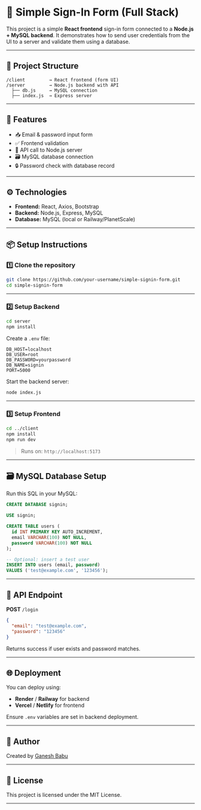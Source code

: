 # 🔐 Simple Sign-In Form (Full Stack)

This project is a simple **React frontend** sign-in form connected to a **Node.js + MySQL backend**. It demonstrates how to send user credentials from the UI to a server and validate them using a database.

---

## 📁 Project Structure

```
/client         → React frontend (form UI)
/server         → Node.js backend with API
  ├── db.js     → MySQL connection
  ├── index.js  → Express server
```

---

## 🚀 Features

- 📥 Email & password input form
- ✅ Frontend validation
- 🔗 API call to Node.js server
- 🗃️ MySQL database connection
- 🔒 Password check with database record

---

## ⚙️ Technologies

- **Frontend:** React, Axios, Bootstrap
- **Backend:** Node.js, Express, MySQL
- **Database:** MySQL (local or Railway/PlanetScale)

---

## 📦 Setup Instructions

### 1️⃣ Clone the repository

```bash
git clone https://github.com/your-username/simple-signin-form.git
cd simple-signin-form
```

---

### 2️⃣ Setup Backend

```bash
cd server
npm install
```

Create a `.env` file:

```env
DB_HOST=localhost
DB_USER=root
DB_PASSWORD=yourpassword
DB_NAME=signin
PORT=5000
```

Start the backend server:

```bash
node index.js
```

---

### 3️⃣ Setup Frontend

```bash
cd ../client
npm install
npm run dev
```

> Runs on: `http://localhost:5173`

---

## 🗃️ MySQL Database Setup

Run this SQL in your MySQL:

```sql
CREATE DATABASE signin;

USE signin;

CREATE TABLE users (
  id INT PRIMARY KEY AUTO_INCREMENT,
  email VARCHAR(100) NOT NULL,
  password VARCHAR(100) NOT NULL
);

-- Optional: insert a test user
INSERT INTO users (email, password)
VALUES ('test@example.com', '123456');
```

---

## 🔌 API Endpoint

**POST** `/login`

```json
{
  "email": "test@example.com",
  "password": "123456"
}
```

Returns success if user exists and password matches.

---

## 🌐 Deployment

You can deploy using:

- **Render** / **Railway** for backend
- **Vercel** / **Netlify** for frontend

Ensure `.env` variables are set in backend deployment.

---

## 🙌 Author

Created by [Ganesh Babu](https://github.com/Ganeshbabu26)

---

## 📄 License

This project is licensed under the MIT License.

---


